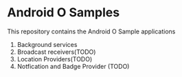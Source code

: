 # Android O Samples
This repository contains the Android O Sample applications
1. Background services
2. Broadcast receivers(TODO)
3. Location Providers(TODO)
4. Notfication and Badge Provider (TODO)
